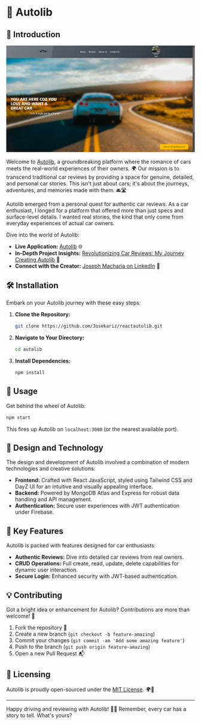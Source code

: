 


# 🚗 Autolib

## 🌟 Introduction
![Autolib](https://raw.githubusercontent.com/Josekariz/reactautolib/main/Screenshot%20(39).png)



Welcome to [Autolib](https://auto-lib.vercel.app/), a groundbreaking platform where the romance of cars meets the real-world experiences of their owners. 🌍 Our mission is to transcend traditional car reviews by providing a space for genuine, detailed, and personal car stories. This isn't just about cars; it's about the journeys, adventures, and memories made with them. 🚘🛣️

Autolib emerged from a personal quest for authentic car reviews. As a car enthusiast, I longed for a platform that offered more than just specs and surface-level details. I wanted real stories, the kind that only come from everyday experiences of actual car owners.

Dive into the world of Autolib:
- **Live Application:** [Autolib](https://auto-lib.vercel.app/) 🌐
- **In-Depth Project Insights:** [Revolutionizing Car Reviews: My Journey Creating Autolib](https://www.linkedin.com/pulse/autolib-joseph-macharia-spxff) 📝
- **Connect with the Creator:** [Joseph Macharia on LinkedIn](https://www.linkedin.com/in/joseph-macharia/) 👤

## 🛠 Installation

Embark on your Autolib journey with these easy steps:

1. **Clone the Repository:**
   ```bash
   git clone https://github.com/Josekariz/reactautolib.git
   ```
2. **Navigate to Your Directory:**
   ```bash
   cd autolib
   ```
3. **Install Dependencies:**
   ```bash
   npm install
   ```

## 🚀 Usage

Get behind the wheel of Autolib:
```bash
npm start
```
This fires up Autolib on `localhost:3000` (or the nearest available port).

## 🎨 Design and Technology

The design and development of Autolib involved a combination of modern technologies and creative solutions:

- **Frontend:** Crafted with React JavaScript, styled using Tailwind CSS and DayZ UI for an intuitive and visually appealing interface.
- **Backend:** Powered by MongoDB Atlas and Express for robust data handling and API management.
- **Authentication:** Secure user experiences with JWT authentication under Firebase.

## 🧩 Key Features

Autolib is packed with features designed for car enthusiasts:
- **Authentic Reviews:** Dive into detailed car reviews from real owners.
- **CRUD Operations:** Full create, read, update, delete capabilities for dynamic user interaction.
- **Secure Login:** Enhanced security with JWT-based authentication.

## 💡 Contributing

Got a bright idea or enhancement for Autolib? Contributions are more than welcome! 🌟

1. Fork the repository 🍴
2. Create a new branch (`git checkout -b feature-amazing`)
3. Commit your changes (`git commit -am 'Add some amazing feature'`)
4. Push to the branch (`git push origin feature-amazing`)
5. Open a new Pull Request 📬

## 📜 Licensing

Autolib is proudly open-sourced under the [MIT License](https://github.com/Josekariz/reactautolib/blob/main/LICENSE). 🌍🔄

---

Happy driving and reviewing with Autolib! 🚗💨 Remember, every car has a story to tell. What's yours?


